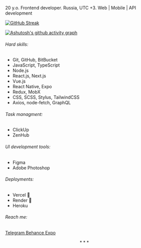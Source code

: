 20 y.o. Frontend developer. Russia, UTC +3. Web | Mobile | API development

[![GitHub Streak](https://github-readme-streak-stats.herokuapp.com?user=hschhhwwwo0o&hide_border=true&fire=FFA287&currStreakLabel=FFA287&ring=FFA287#gh-light-mode-only)](https://git.io/streak-stats#gh-light-mode-only)

[![Ashutosh's github activity graph](https://activity-graph.herokuapp.com/graph?username=hschhhwwwo0o&bg_color=ffffff&color=f6724b&line=ffa287&point=f6724b&area=true&hide_border=true)](https://github.com/ashutosh00710/github-readme-activity-graph#gh-light-mode-only)

###### Hard skills:

- Git, GitHub, BitBucket
- JavaScript, TypeScript
- Node.js
- React.js, Next.js
- Vue.js
- React Native, Expo
- Redux, MobX
- CSS, SCSS, Stylus, TailwindCSS
- Axios, node-fetch, GraphQL

###### Task managment:

- ClickUp
- ZenHub

###### UI development tools:

- Figma
- Adobe Photoshop

###### Deployments:

- Vercel 💛
- Render 💛
- Heroku 

###### Reach me:

<a href="https://t.me/hschhhwwwo0o">Telegram </a>
<a href="https://www.behance.net/hschhhwwwo0o"> Behance </a>
<a href="https://expo.dev/@hschhhwwwo0o"> Expo </a>

<p align="center">* * *</p>
